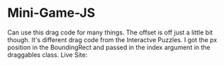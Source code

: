 # Mini-Game-JS
Can use this drag code for many things. The offset is off just a little bit though. It's different drag code from the Interactve Puzzles. I got the px position in the BoundingRect and passed in the index argument in the draggables class.
Live Site: 
